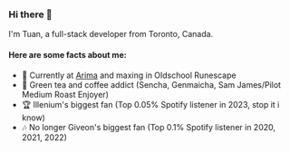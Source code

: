 ### Hi there 👋

I'm Tuan, a full-stack developer from Toronto, Canada.

#### Here are some facts about me:
- 🌱 Currently at [Arima](http://www.arimadata.com) and maxing in Oldschool Runescape
- 🍵 Green tea and coffee addict (Sencha, Genmaicha, Sam James/Pilot Medium Roast Enjoyer)
- 🏆 Illenium's biggest fan (Top 0.05% Spotify listener in 2023, stop it i know)
- 🎶 No longer Giveon's biggest fan (Top 0.1% Spotify listener in 2020, 2021, 2022)
